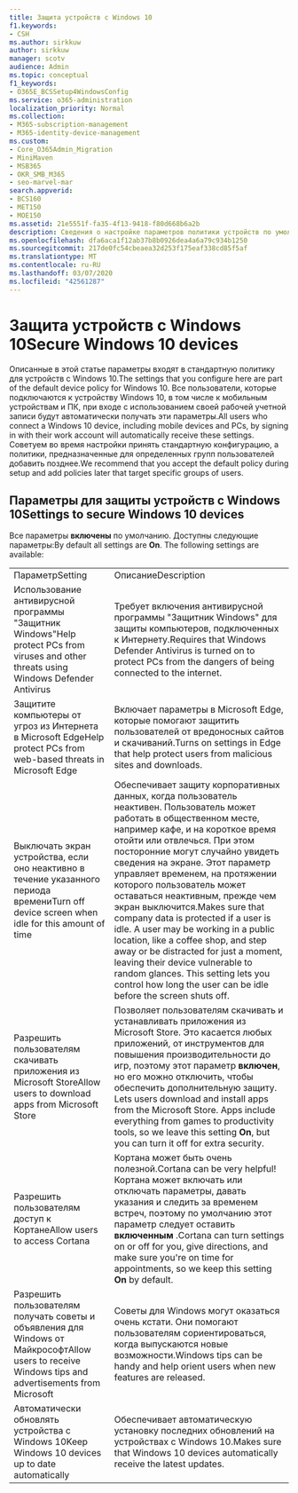 ```yaml
---
title: Защита устройств с Windows 10
f1.keywords:
- CSH
ms.author: sirkkuw
author: sirkkuw
manager: scotv
audience: Admin
ms.topic: conceptual
f1_keywords:
- O365E_BCSSetup4WindowsConfig
ms.service: o365-administration
localization_priority: Normal
ms.collection:
- M365-subscription-management
- M365-identity-device-management
ms.custom:
- Core_O365Admin_Migration
- MiniMaven
- MSB365
- OKR_SMB_M365
- seo-marvel-mar
search.appverid:
- BCS160
- MET150
- MOE150
ms.assetid: 21e5551f-fa35-4f13-9418-f80d668b6a2b
description: Сведения о настройке параметров политики устройств по умолчанию, которое будет получать любое устройство Windows 10 после входа в рабочую или учебную учетную запись.
ms.openlocfilehash: dfa6aca1f12ab37b8b0926dea4a6a79c934b1250
ms.sourcegitcommit: 217de0fc54cbeaea32d253f175eaf338cd85f5af
ms.translationtype: MT
ms.contentlocale: ru-RU
ms.lasthandoff: 03/07/2020
ms.locfileid: "42561287"
---
```

# <a name="secure-windows-10-devices"></a><span data-ttu-id="e21b9-103">Защита устройств с Windows 10</span><span class="sxs-lookup"><span data-stu-id="e21b9-103">Secure Windows 10 devices</span></span>

<span data-ttu-id="e21b9-104">Описанные в этой статье параметры входят в стандартную политику для устройств с Windows 10.</span><span class="sxs-lookup"><span data-stu-id="e21b9-104">The settings that you configure here are part of the default device policy for Windows 10.</span></span> <span data-ttu-id="e21b9-105">Все пользователи, которые подключаются к устройству Windows 10, в том числе к мобильным устройствам и ПК, при входе с использованием своей рабочей учетной записи будут автоматически получать эти параметры.</span><span class="sxs-lookup"><span data-stu-id="e21b9-105">All users who connect a Windows 10 device, including mobile devices and PCs, by signing in with their work account will automatically receive these settings.</span></span> <span data-ttu-id="e21b9-106">Советуем во время настройки принять стандартную конфигурацию, а политики, предназначенные для определенных групп пользователей добавить позднее.</span><span class="sxs-lookup"><span data-stu-id="e21b9-106">We recommend that you accept the default policy during setup and add policies later that target specific groups of users.</span></span>
  
## <a name="settings-to-secure-windows-10-devices"></a><span data-ttu-id="e21b9-107">Параметры для защиты устройств с Windows 10</span><span class="sxs-lookup"><span data-stu-id="e21b9-107">Settings to secure Windows 10 devices</span></span>

<span data-ttu-id="e21b9-p102">Все параметры **включены** по умолчанию. Доступны следующие параметры:</span><span class="sxs-lookup"><span data-stu-id="e21b9-p102">By default all settings are **On**. The following settings are available:</span></span>
  
|||
|:-----|:-----|
|<span data-ttu-id="e21b9-110">Параметр</span><span class="sxs-lookup"><span data-stu-id="e21b9-110">Setting</span></span>  <br/> |<span data-ttu-id="e21b9-111">Описание</span><span class="sxs-lookup"><span data-stu-id="e21b9-111">Description</span></span>  <br/> |
|<span data-ttu-id="e21b9-112">Использование антивирусной программы "Защитник Windows"</span><span class="sxs-lookup"><span data-stu-id="e21b9-112">Help protect PCs from viruses and other threats using Windows Defender Antivirus</span></span>  <br/> |<span data-ttu-id="e21b9-113">Требует включения антивирусной программы "Защитник Windows" для защиты компьютеров, подключенных к Интернету.</span><span class="sxs-lookup"><span data-stu-id="e21b9-113">Requires that Windows Defender Antivirus is turned on to protect PCs from the dangers of being connected to the internet.</span></span>  <br/> |
|<span data-ttu-id="e21b9-114">Защитите компьютеры от угроз из Интернета в Microsoft Edge</span><span class="sxs-lookup"><span data-stu-id="e21b9-114">Help protect PCs from web-based threats in Microsoft Edge</span></span>  <br/> |<span data-ttu-id="e21b9-115">Включает параметры в Microsoft Edge, которые помогают защитить пользователей от вредоносных сайтов и скачиваний.</span><span class="sxs-lookup"><span data-stu-id="e21b9-115">Turns on settings in Edge that help protect users from malicious sites and downloads.</span></span>  <br/> |
|<span data-ttu-id="e21b9-116">Выключать экран устройства, если оно неактивно в течение указанного периода времени</span><span class="sxs-lookup"><span data-stu-id="e21b9-116">Turn off device screen when idle for this amount of time</span></span>  <br/> |<span data-ttu-id="e21b9-p103">Обеспечивает защиту корпоративных данных, когда пользователь неактивен. Пользователь может работать в общественном месте, например кафе, и на короткое время отойти или отвлечься. При этом посторонние могут случайно увидеть сведения на экране. Этот параметр управляет временем, на протяжении которого пользователь может оставаться неактивным, прежде чем экран выключится.</span><span class="sxs-lookup"><span data-stu-id="e21b9-p103">Makes sure that company data is protected if a user is idle. A user may be working in a public location, like a coffee shop, and step away or be distracted for just a moment, leaving their device vulnerable to random glances. This setting lets you control how long the user can be idle before the screen shuts off.</span></span>  <br/> |
|<span data-ttu-id="e21b9-120">Разрешить пользователям скачивать приложения из Microsoft Store</span><span class="sxs-lookup"><span data-stu-id="e21b9-120">Allow users to download apps from Microsoft Store</span></span>  <br/> |<span data-ttu-id="e21b9-p104">Позволяет пользователям скачивать и устанавливать приложения из Microsoft Store. Это касается любых приложений, от инструментов для повышения производительности до игр, поэтому этот параметр **включен**, но его можно отключить, чтобы обеспечить дополнительную защиту.  </span><span class="sxs-lookup"><span data-stu-id="e21b9-p104">Lets users download and install apps from the Microsoft Store. Apps include everything from games to productivity tools, so we leave this setting **On**, but you can turn it off for extra security.  </span></span><br/> |
|<span data-ttu-id="e21b9-123">Разрешить пользователям доступ к Кортане</span><span class="sxs-lookup"><span data-stu-id="e21b9-123">Allow users to access Cortana</span></span>  <br/> |<span data-ttu-id="e21b9-124">Кортана может быть очень полезной.</span><span class="sxs-lookup"><span data-stu-id="e21b9-124">Cortana can be very helpful!</span></span> <span data-ttu-id="e21b9-125">Кортана может включать или отключать параметры, давать указания и следить за временем встреч, поэтому по умолчанию этот параметр следует оставить **включенным** .</span><span class="sxs-lookup"><span data-stu-id="e21b9-125">Cortana can turn settings on or off for you, give directions, and make sure you're on time for appointments, so we keep this setting **On** by default.</span></span>  <br/> |
|<span data-ttu-id="e21b9-126">Разрешить пользователям получать советы и объявления для Windows от Майкрософт</span><span class="sxs-lookup"><span data-stu-id="e21b9-126">Allow users to receive Windows tips and advertisements from Microsoft</span></span>  <br/> |<span data-ttu-id="e21b9-127">Советы для Windows могут оказаться очень кстати. Они помогают пользователям сориентироваться, когда выпускаются новые возможности.</span><span class="sxs-lookup"><span data-stu-id="e21b9-127">Windows tips can be handy and help orient users when new features are released.</span></span>  <br/> |
|<span data-ttu-id="e21b9-128">Автоматически обновлять устройства с Windows 10</span><span class="sxs-lookup"><span data-stu-id="e21b9-128">Keep Windows 10 devices up to date automatically</span></span>  <br/> |<span data-ttu-id="e21b9-129">Обеспечивает автоматическую установку последних обновлений на устройствах с Windows 10.</span><span class="sxs-lookup"><span data-stu-id="e21b9-129">Makes sure that Windows 10 devices automatically receive the latest updates.</span></span>  <br/> |
   

